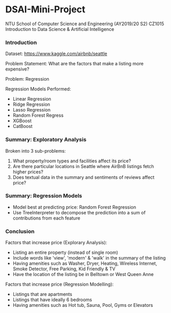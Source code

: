 # DSAI-Mini-Project

NTU School of Computer Science and Engineering (AY2019/20 S2)
CZ1015 Introduction to Data Science & Artificial Intelligence

### Introduction
Dataset: https://www.kaggle.com/airbnb/seattle

Problem Statement: What are the factors that make a listing more expensive?

Problem: Regression

Regression Models Performed:
  - Linear Regression
  - Ridge Regression
  - Lasso Regression
  - Random Forest Regress
  - XGBoost 
  - CatBoost

### Summary: Exploratory Analysis
Broken into 3 sub-problems:
1. What property/room types and facilities affect its price?
2. Are there particular locations in Seattle where AirBnB listings fetch higher prices?
3. Does textual data in the summary and sentiments of reviews affect price?

### Summary: Regression Models
- Model best at predicting price: Random Forest Regression
- Use TreeInterpreter to decompose the prediction into a sum of contributions from each feature

### Conclusion
Factors that increase price (Explorary Analysis):
- Listing an entire property (instead of single room)
- Include words like 'view', 'modern' & 'walk' in the summary of the listing
- Having amenities such as Washer, Dryer, Heating, Wireless Internet, Smoke Detector, Free Parking, Kid Friendly & TV
- Have the location of the listing be in Belltown or West Queen Anne

Factors that increase price (Regression Modelling):
- Listings that are apartments
- Listings that have ideally 6 bedrooms
- Having amenities such as Hot tub, Sauna, Pool, Gyms or Elevators
